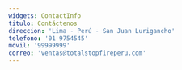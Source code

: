 ```yaml
---
widgets: ContactInfo
titulo: Contáctenos
direccion: 'Lima - Perú - San Juan Lurigancho'
telefono: '01 9754545'
movil: '99999999'
correo: 'ventas@totalstopfireperu.com'
---
```


